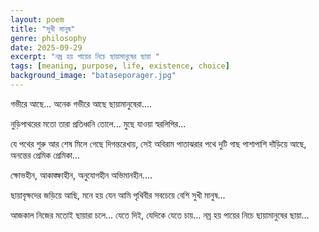 ```yaml
---
layout: poem
title: "সুখী মানুষ"
genre: philosophy
date: 2025-09-29
excerpt: "নম্র হয় পায়ের নিচে ছায়ামানুষের ছায়া "
tags: [meaning, purpose, life, existence, choice]
background_image: "bataseporager.jpg"
---
```

গভীরে আছে...
অনেক গভীরে আছে ছায়ামানুষেরা....

নুড়িপাথরের মতো তারা প্রতিধ্বনি তোলে...
মুছে যাওয়া স্বরলিপির... 

যে পথের শুরু আর শেষ মিলে গেছে
দিগন্তরেখায়, সেই অবিরাম 
পাতাঝরার পথে
দুটি গাছ পাশাপাশি দাঁড়িয়ে আছে,
অনন্তের প্রেমিক প্রেমিকা... 

ক্ষোভহীন, আকাঙ্ক্ষাহীন, অনুযোগহীন
অভিমানহীন....

ছায়াবৃক্ষদের জড়িয়ে আছি,
মনে হয় যেন আমি পৃথিবীর 
সবচেয়ে বেশি 
সুখী মানুষ... 

আজকাল নিজের মতোই ছায়ারা চলে...
যেতে দিই, যেদিকে যেতে চায়...
নম্র হয় পায়ের নিচে ছায়ামানুষের ছায়া...
